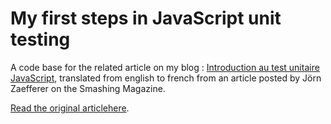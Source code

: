 # My first steps in JavaScript unit testing

A code base for the related article on my blog : [Introduction au test unitaire JavaScript](http://ptitgraig.github.io/), translated from english to french from an article posted by Jörn Zaefferer on the Smashing Magazine. 

[Read the original articlehere](http://www.smashingmagazine.com/2012/06/27/introduction-to-javascript-unit-testing/).
